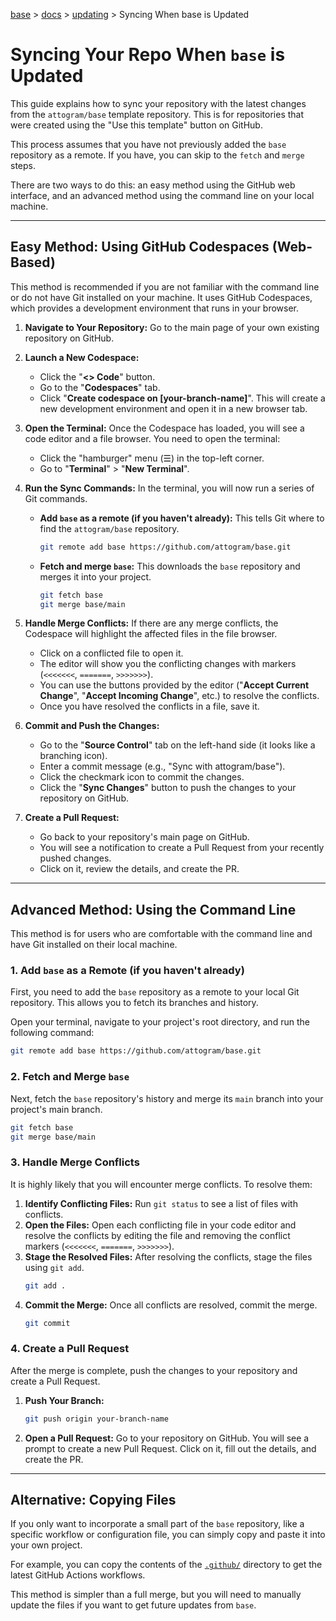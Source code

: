 [base](../../README.md) > [docs](../README.md) > [updating](./updating.md) > Syncing When base is Updated

# Syncing Your Repo When `base` is Updated

This guide explains how to sync your repository with the latest changes from the
`attogram/base` template repository.
This is for repositories that were created using the "Use this template" button
on GitHub.

This process assumes that you have not previously added the `base` repository
as a remote. If you have, you can skip to the `fetch` and `merge` steps.

There are two ways to do this: an easy method using the GitHub web interface,
and an advanced method using the command line on your local machine.

---

## Easy Method: Using GitHub Codespaces (Web-Based)

This method is recommended if you are not familiar with the command line or do
not have Git installed on your machine.
It uses GitHub Codespaces, which provides a development environment that runs
in your browser.

1.  **Navigate to Your Repository:**
    Go to the main page of your own existing repository on GitHub.

2.  **Launch a New Codespace:**
    - Click the "**<> Code**" button.
    - Go to the "**Codespaces**" tab.
    - Click "**Create codespace on [your-branch-name]**".
      This will create a new development environment and open it in a new browser
      tab.

3.  **Open the Terminal:**
    Once the Codespace has loaded, you will see a code editor and a file
    browser.
    You need to open the terminal:
    - Click the "hamburger" menu (☰) in the top-left corner.
    - Go to "**Terminal**" > "**New Terminal**".

4.  **Run the Sync Commands:**
    In the terminal, you will now run a series of Git commands.
    - **Add `base` as a remote (if you haven't already):**
      This tells Git where to find the `attogram/base` repository.
      ```bash
      git remote add base https://github.com/attogram/base.git
      ```
    - **Fetch and merge `base`:**
      This downloads the `base` repository and merges it into your project.
      ```bash
      git fetch base
      git merge base/main
      ```

5.  **Handle Merge Conflicts:**
    If there are any merge conflicts, the Codespace will highlight the affected
    files in the file browser.
    - Click on a conflicted file to open it.
    - The editor will show you the conflicting changes with markers (`<<<<<<<`,
      `=======`, `>>>>>>>`).
    - You can use the buttons provided by the editor ("**Accept Current
      Change**", "**Accept Incoming Change**", etc.) to resolve the conflicts.
    - Once you have resolved the conflicts in a file, save it.

6.  **Commit and Push the Changes:**
    - Go to the "**Source Control**" tab on the left-hand side (it looks like a
      branching icon).
    - Enter a commit message (e.g., "Sync with attogram/base").
    - Click the checkmark icon to commit the changes.
    - Click the "**Sync Changes**" button to push the changes to your repository
      on GitHub.

7.  **Create a Pull Request:**
    - Go back to your repository's main page on GitHub.
    - You will see a notification to create a Pull Request from your recently
      pushed changes.
    - Click on it, review the details, and create the PR.

---

## Advanced Method: Using the Command Line

This method is for users who are comfortable with the command line and have Git
installed on their local machine.

### 1. Add `base` as a Remote (if you haven't already)

First, you need to add the `base` repository as a remote to your local Git
repository.
This allows you to fetch its branches and history.

Open your terminal, navigate to your project's root directory, and run the
following command:

```bash
git remote add base https://github.com/attogram/base.git
```

### 2. Fetch and Merge `base`

Next, fetch the `base` repository's history and merge its `main` branch into
your project's main branch.

```bash
git fetch base
git merge base/main
```

### 3. Handle Merge Conflicts

It is highly likely that you will encounter merge conflicts.
To resolve them:

1.  **Identify Conflicting Files:** Run `git status` to see a list of files
    with conflicts.
2.  **Open the Files:** Open each conflicting file in your code editor and
    resolve the conflicts by editing the file and removing the conflict markers
    (`<<<<<<<`, `=======`, `>>>>>>>`).
3.  **Stage the Resolved Files:** After resolving the conflicts, stage the
    files using `git add`.
    ```bash
    git add .
    ```
4.  **Commit the Merge:** Once all conflicts are resolved, commit the merge.
    ```bash
    git commit
    ```

### 4. Create a Pull Request

After the merge is complete, push the changes to your repository and create a
Pull Request.

1.  **Push Your Branch:**
    ```bash
    git push origin your-branch-name
    ```
2.  **Open a Pull Request:** Go to your repository on GitHub.
    You will see a prompt to create a new Pull Request.
    Click on it, fill out the details, and create the PR.

---

## Alternative: Copying Files

If you only want to incorporate a small part of the `base` repository, like a
specific workflow or configuration file, you can simply copy and paste it into
your own project.

For example, you can copy the contents of the
[`.github/`](https://github.com/attogram/base/tree/main/.github) directory to
get the latest GitHub Actions workflows.

This method is simpler than a full merge, but you will need to manually update
the files if you want to get future updates from `base`.
